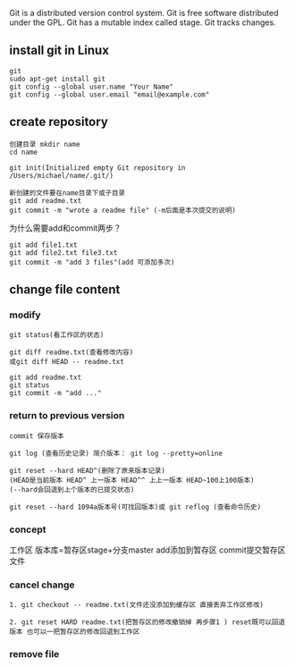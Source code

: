 Git is a distributed version control system.
Git is free software distributed under the GPL.
Git has a mutable index called stage.
Git tracks changes.

## install git in Linux
```
git
sudo apt-get install git
git config --global user.name "Your Name"
git config --global user.email "email@example.com"
```

## create repository
```
创建目录 mkdir name
cd name

git init(Initialized empty Git repository in /Users/michael/name/.git/)

新创建的文件要在name目录下或子目录
git add readme.txt
git commit -m "wrote a readme file" (-m后面是本次提交的说明)
```

为什么需要add和commit两步？
```
git add file1.txt
git add file2.txt file3.txt
git commit -m "add 3 files"(add 可添加多次)
```

## change file content
### modify
```
git status(看工作区的状态)

git diff readme.txt(查看修改内容)
或git diff HEAD -- readme.txt

git add readme.txt
git status
git commit -m "add ..."
```
### return to previous version
```
commit 保存版本

git log (查看历史记录) 简介版本： git log --pretty=online

git reset --hard HEAD^(删除了原来版本记录)
(HEAD是当前版本 HEAD^ 上一版本 HEAD^^ 上上一版本 HEAD~100上100版本)
(--hard会回退到上个版本的已提交状态)

git reset --hard 1094a版本号(可找回版本)或 git reflog (查看命令历史)
```
### concept
工作区 版本库=暂存区stage+分支master   add添加到暂存区 commit提交暂存区文件

### cancel change
```
1. git checkout -- readme.txt(文件还没添加到缓存区 直接丢弃工作区修改)

2. git reset HARD readme.txt(把暂存区的修改撤销掉 再步骤1 ) reset既可以回退版本 也可以一把暂存区的修改回退到工作区
```

### remove file

